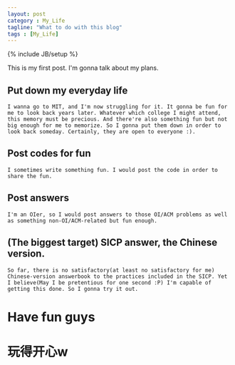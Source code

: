 ```yaml
---
layout: post
category : My_Life
tagline: "What to do with this blog"
tags : [My_Life]
---
```

{% include JB/setup %}


This is my first post. I'm gonna talk about my plans.

## Put down my everyday life

	I wanna go to MIT, and I'm now struggling for it. It gonna be fun for me to look back years later. Whatever which college I might attend, this memory must be precious. And there're also something fun but not big enough for me to memorize. So I gonna put them down in order to look back someday. Certainly, they are open to everyone :).

## Post codes for fun

	I sometimes write something fun. I would post the code in order to share the fun.

## Post answers
	
	I'm an OIer, so I would post answers to those OI/ACM problems as well as something non-OI/ACM-related but fun enough.

## (The biggest target) SICP answer, the Chinese version.
	
	So far, there is no satisfactory(at least no satisfactory for me) Chinese-version answerbook to the practices included in the SICP. Yet I believe(May I be pretentious for one second :P) I'm capable of getting this done. So I gonna try it out. 

# Have fun guys 

# 玩得开心w
